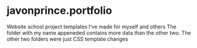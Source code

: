 # javonprince.portfolio
Website school project templates I've made for myself and others  The folder with my name appeneded contains more data than the other two. The other two folders were just CSS template changes
